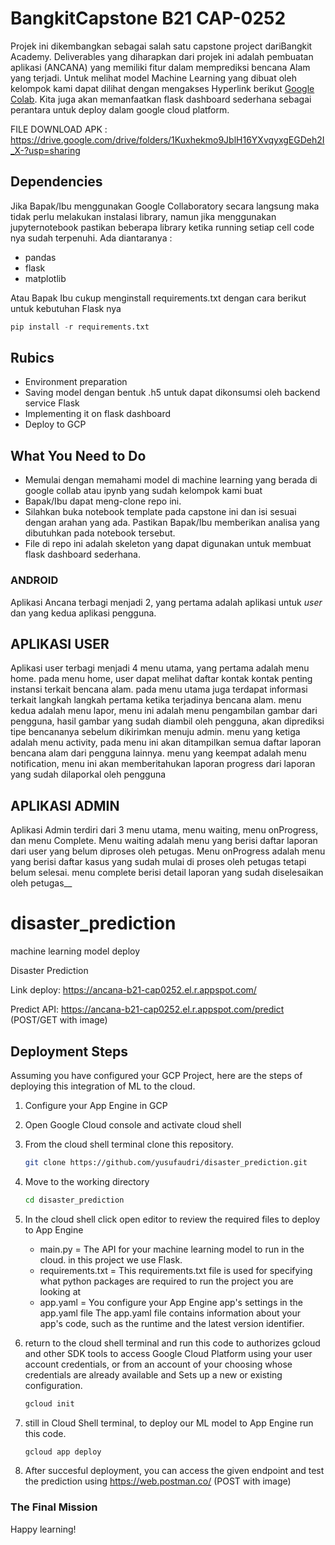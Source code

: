 # BangkitCapstone B21 CAP-0252

Projek ini dikembangkan sebagai salah satu capstone project dariBangkit Academy. Deliverables yang diharapkan dari projek ini adalah pembuatan aplikasi (ANCANA) yang memiliki fitur dalam memprediksi bencana Alam yang terjadi. Untuk melihat model Machine Learning yang dibuat oleh kelompok kami dapat dilihat dengan mengakses Hyperlink berikut [Google Colab](https://colab.research.google.com/drive/12gzc5PqxnKfWn4LO_S5XKL2BXNCBWIDN?usp=sharing"). Kita juga akan memanfaatkan flask dashboard sederhana sebagai perantara untuk deploy dalam google cloud platform.

FILE DOWNLOAD APK : https://drive.google.com/drive/folders/1Kuxhekmo9JblH16YXvqyxgEGDeh2I_X-?usp=sharing


## Dependencies
Jika Bapak/Ibu menggunakan Google Collaboratory secara langsung maka tidak perlu melakukan instalasi library, namun jika menggunakan jupyternotebook pastikan beberapa library ketika running setiap cell code nya sudah terpenuhi. Ada diantaranya :

- pandas
- flask
- matplotlib

Atau Bapak Ibu cukup menginstall requirements.txt dengan cara berikut untuk kebutuhan Flask nya

```python
pip install -r requirements.txt
```

## Rubics

- Environment preparation 
- Saving model dengan bentuk .h5 untuk dapat dikonsumsi oleh backend service Flask
- Implementing it on flask dashboard
- Deploy to GCP

## What You Need to Do

* Memulai dengan memahami model di machine learning yang berada di google collab atau ipynb yang sudah kelompok kami buat
* Bapak/Ibu dapat meng-clone repo ini.
* Silahkan buka notebook template pada capstone ini dan isi sesuai dengan arahan yang ada. Pastikan Bapak/Ibu memberikan analisa yang dibutuhkan pada notebook tersebut.
* File di repo ini adalah skeleton yang dapat digunakan untuk membuat flask dashboard sederhana.


### ANDROID

Aplikasi Ancana terbagi menjadi 2, yang pertama adalah aplikasi untuk _user_ dan yang kedua aplikasi pengguna.

## APLIKASI USER

Aplikasi user terbagi menjadi 4 menu utama, yang pertama adalah menu home. pada menu home, user dapat melihat daftar kontak kontak penting instansi terkait bencana alam. pada menu utama juga terdapat informasi terkait langkah langkah pertama ketika terjadinya bencana alam. menu kedua adalah menu lapor, menu ini adalah menu pengambilan gambar dari pengguna, hasil gambar yang sudah diambil oleh pengguna, akan diprediksi tipe bencananya sebelum dikirimkan menuju admin. menu yang ketiga adalah menu activity, pada menu ini akan ditampilkan semua daftar laporan bencana alam dari pengguna lainnya. menu yang keempat adalah menu notification, menu ini akan memberitahukan laporan progress dari laporan yang sudah dilaporkal oleh pengguna

## APLIKASI ADMIN

Aplikasi Admin terdiri dari 3 menu utama, menu waiting, menu onProgress, dan menu Complete. Menu waiting adalah menu yang berisi daftar laporan dari user yang belum diproses oleh petugas. Menu onProgress adalah menu yang berisi daftar kasus yang sudah mulai di proses oleh petugas tetapi belum selesai. menu complete berisi detail laporan yang sudah diselesaikan oleh petugas__

# disaster_prediction
machine learning model deploy

Disaster Prediction

Link deploy: https://ancana-b21-cap0252.el.r.appspot.com/

Predict API: https://ancana-b21-cap0252.el.r.appspot.com/predict (POST/GET with image)


## Deployment Steps
Assuming you have configured your GCP Project, here are the steps of deploying this integration of ML to the cloud.
1.  Configure your App Engine in GCP
2.  Open Google Cloud console and activate cloud shell
3.  From the cloud shell terminal clone this repository.

    ```sh
    git clone https://github.com/yusufaudri/disaster_prediction.git
    ```

4.  Move to the working directory

    ```sh
    cd disaster_prediction
    ```
  
5.  In the cloud shell click open editor to review the required files to deploy to App Engine
    - main.py                   = The API for your machine learning model to run in the cloud. in this project we use Flask.
    - requirements.txt          = This requirements.txt file is used for specifying what python packages are required to run the project you are looking at
    - app.yaml                  = You configure your App Engine app's settings in the app.yaml file The app.yaml file contains information about your app's code, such as the runtime and the latest version identifier.
6.  return to the cloud shell terminal and run this code to authorizes gcloud and other SDK tools to access Google Cloud Platform using your user account credentials, or from an account of your choosing whose credentials are already available and Sets up a new or existing configuration.

    ```sh
    gcloud init
    ```
   
7.  still in Cloud Shell terminal, to deploy our ML model to App Engine run this code.

    ```sh
    gcloud app deploy
    ```
    
8.  After succesful deployment, you can access the given endpoint and test the prediction using https://web.postman.co/ (POST with image)

### The Final Mission

Happy learning! 
